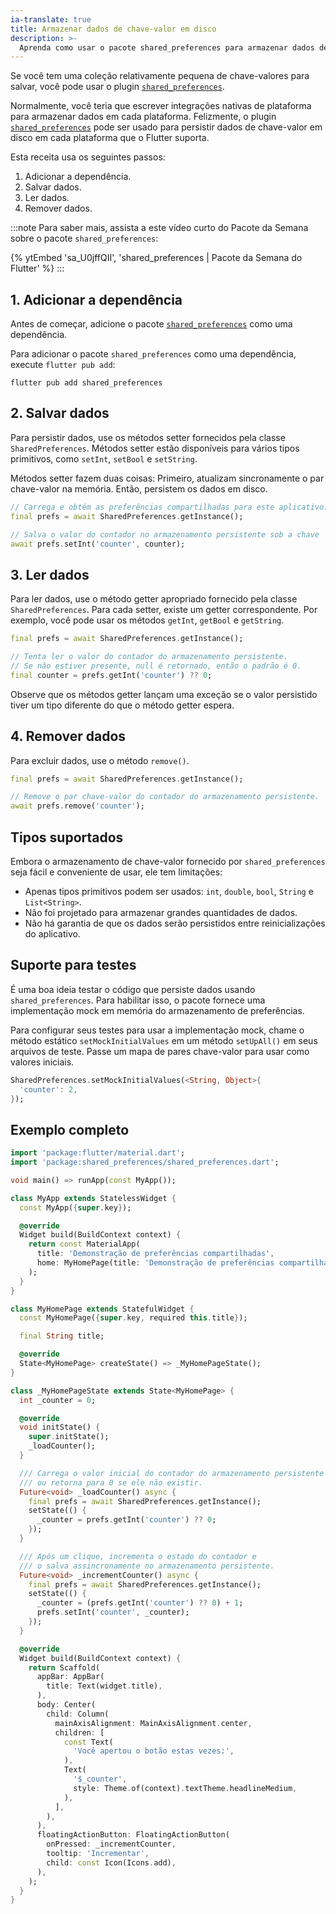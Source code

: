 ```yaml
---
ia-translate: true
title: Armazenar dados de chave-valor em disco
description: >-
  Aprenda como usar o pacote shared_preferences para armazenar dados de chave-valor.
---
```


<?code-excerpt path-base="cookbook/persistence/key_value/"?>

Se você tem uma coleção relativamente pequena de chave-valores
para salvar, você pode usar o plugin [`shared_preferences`][].

Normalmente, você teria que
escrever integrações nativas de plataforma para armazenar dados em cada plataforma.
Felizmente, o plugin [`shared_preferences`][] pode ser usado para
persistir dados de chave-valor em disco em cada plataforma que o Flutter suporta.

Esta receita usa os seguintes passos:

  1. Adicionar a dependência.
  2. Salvar dados.
  3. Ler dados.
  4. Remover dados.

:::note
Para saber mais, assista a este vídeo curto do Pacote da Semana
sobre o pacote `shared_preferences`:

{% ytEmbed 'sa_U0jffQII', 'shared_preferences | Pacote da Semana do Flutter' %}
:::

## 1. Adicionar a dependência

Antes de começar, adicione o pacote [`shared_preferences`][] como uma dependência.

Para adicionar o pacote `shared_preferences` como uma dependência,
execute `flutter pub add`:

```console
flutter pub add shared_preferences
```

## 2. Salvar dados

Para persistir dados, use os métodos setter fornecidos pela
classe `SharedPreferences`. Métodos setter estão disponíveis para
vários tipos primitivos, como `setInt`, `setBool` e `setString`.

Métodos setter fazem duas coisas: Primeiro, atualizam sincronamente o
par chave-valor na memória. Então, persistem os dados em disco.

<?code-excerpt "lib/partial_excerpts.dart (Step2)"?>
```dart
// Carrega e obtém as preferências compartilhadas para este aplicativo.
final prefs = await SharedPreferences.getInstance();

// Salva o valor do contador no armazenamento persistente sob a chave 'counter'.
await prefs.setInt('counter', counter);
```

## 3. Ler dados

Para ler dados, use o método getter apropriado fornecido pela
classe `SharedPreferences`. Para cada setter, existe um getter correspondente.
Por exemplo, você pode usar os métodos `getInt`, `getBool` e `getString`.

<?code-excerpt "lib/partial_excerpts.dart (Step3)"?>
```dart
final prefs = await SharedPreferences.getInstance();

// Tenta ler o valor do contador do armazenamento persistente.
// Se não estiver presente, null é retornado, então o padrão é 0.
final counter = prefs.getInt('counter') ?? 0;
```

Observe que os métodos getter lançam uma exceção se o valor persistido
tiver um tipo diferente do que o método getter espera.

## 4. Remover dados

Para excluir dados, use o método `remove()`.

<?code-excerpt "lib/partial_excerpts.dart (Step4)"?>
```dart
final prefs = await SharedPreferences.getInstance();

// Remove o par chave-valor do contador do armazenamento persistente.
await prefs.remove('counter');
```

## Tipos suportados

Embora o armazenamento de chave-valor fornecido por `shared_preferences` seja
fácil e conveniente de usar, ele tem limitações:

* Apenas tipos primitivos podem ser usados: `int`, `double`, `bool`, `String`
  e `List<String>`.
* Não foi projetado para armazenar grandes quantidades de dados.
* Não há garantia de que os dados serão persistidos entre reinicializações do aplicativo.

## Suporte para testes

É uma boa ideia testar o código que persiste dados usando `shared_preferences`.
Para habilitar isso, o pacote fornece uma
implementação mock em memória do armazenamento de preferências.

Para configurar seus testes para usar a implementação mock,
chame o método estático `setMockInitialValues` em
um método `setUpAll()` em seus arquivos de teste.
Passe um mapa de pares chave-valor para usar como valores iniciais.

<?code-excerpt "test/prefs_test.dart (setup)"?>
```dart
SharedPreferences.setMockInitialValues(<String, Object>{
  'counter': 2,
});
```

## Exemplo completo

<?code-excerpt "lib/main.dart"?>
```dart
import 'package:flutter/material.dart';
import 'package:shared_preferences/shared_preferences.dart';

void main() => runApp(const MyApp());

class MyApp extends StatelessWidget {
  const MyApp({super.key});

  @override
  Widget build(BuildContext context) {
    return const MaterialApp(
      title: 'Demonstração de preferências compartilhadas',
      home: MyHomePage(title: 'Demonstração de preferências compartilhadas'),
    );
  }
}

class MyHomePage extends StatefulWidget {
  const MyHomePage({super.key, required this.title});

  final String title;

  @override
  State<MyHomePage> createState() => _MyHomePageState();
}

class _MyHomePageState extends State<MyHomePage> {
  int _counter = 0;

  @override
  void initState() {
    super.initState();
    _loadCounter();
  }

  /// Carrega o valor inicial do contador do armazenamento persistente ao iniciar,
  /// ou retorna para 0 se ele não existir.
  Future<void> _loadCounter() async {
    final prefs = await SharedPreferences.getInstance();
    setState(() {
      _counter = prefs.getInt('counter') ?? 0;
    });
  }

  /// Após um clique, incrementa o estado do contador e
  /// o salva assincronamente no armazenamento persistente.
  Future<void> _incrementCounter() async {
    final prefs = await SharedPreferences.getInstance();
    setState(() {
      _counter = (prefs.getInt('counter') ?? 0) + 1;
      prefs.setInt('counter', _counter);
    });
  }

  @override
  Widget build(BuildContext context) {
    return Scaffold(
      appBar: AppBar(
        title: Text(widget.title),
      ),
      body: Center(
        child: Column(
          mainAxisAlignment: MainAxisAlignment.center,
          children: [
            const Text(
              'Você apertou o botão estas vezes:',
            ),
            Text(
              '$_counter',
              style: Theme.of(context).textTheme.headlineMedium,
            ),
          ],
        ),
      ),
      floatingActionButton: FloatingActionButton(
        onPressed: _incrementCounter,
        tooltip: 'Incrementar',
        child: const Icon(Icons.add),
      ),
    );
  }
}
```

[`shared_preferences`]: {{site.pub-pkg}}/shared_preferences
